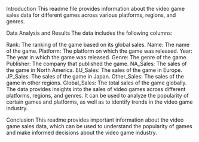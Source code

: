 Introduction
This readme file provides information about the video game sales data for different games across various platforms, regions, and genres.

Data Analysis and Results
The data includes the following columns:

Rank: The ranking of the game based on its global sales.
Name: The name of the game.
Platform: The platform on which the game was released.
Year: The year in which the game was released.
Genre: The genre of the game.
Publisher: The company that published the game.
NA_Sales: The sales of the game in North America.
EU_Sales: The sales of the game in Europe.
JP_Sales: The sales of the game in Japan.
Other_Sales: The sales of the game in other regions.
Global_Sales: The total sales of the game globally.
The data provides insights into the sales of video games across different platforms, regions, and genres. It can be used to analyze the popularity of certain games and platforms, as well as to identify trends in the video game industry.

Conclusion
This readme provides important information about the video game sales data, which can be used to understand the popularity of games and make informed decisions about the video game industry.
